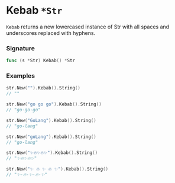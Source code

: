 # Kebab `*Str`

`Kebab` returns a new lowercased instance of Str with all spaces and underscores replaced with hyphens.

### Signature

```go
func (s *Str) Kebab() *Str
```

### Examples

```go
str.New("").Kebab().String()
// ""

str.New("go go go").Kebab().String()
// "go-go-go"

str.New("GoLang").Kebab().String()
// "go-lang"

str.New("goLang").Kebab().String()
// "go-lang"

str.New("✨🔥✨🔥✨").Kebab().String()
// "✨🔥✨🔥✨"

str.New("✨ 🔥 ✨ 🔥 ✨").Kebab().String()
// "✨-🔥-✨-🔥-✨"

```
